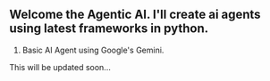 ## Welcome the Agentic AI. I'll create ai agents using latest frameworks in python.
1. Basic AI Agent using Google's Gemini.


This will be updated soon...
